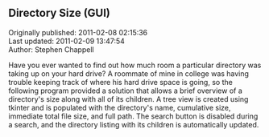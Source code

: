## Directory Size (GUI)  
Originally published: 2011-02-08 02:15:36  
Last updated: 2011-02-09 13:47:54  
Author: Stephen Chappell  
  
Have you ever wanted to find out how much room a particular directory was taking up on your hard drive? A roommate of mine in college was having trouble keeping track of where his hard drive space is going, so the following program provided a solution that allows a brief overview of a directory's size along with all of its children. A tree view is created using tkinter and is populated with the directory's name, cumulative size, immediate total file size, and full path. The search button is disabled during a search, and the directory listing with its children is automatically updated.